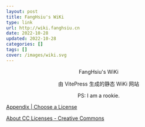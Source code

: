 ```yaml
---
layout: post
title: FangHsiu's WiKi
type: link
url: http://wiki.fanghsiu.cn
date: 2022-10-28 
updated: 2022-10-28
categories: []
tags: []
cover: /images/wiki.svg
---
```


<p style="text-align:center">FangHsiu's WiKi</p>
<p style="text-align:center">由 VitePress 生成的静态 WiKi 网站</p>
<p style="text-align:center">PS: I am a rookie.</p>

[Appendix | Choose a License](https://choosealicense.com/appendix/)

[About CC Licenses - Creative Commons](https://creativecommons.org/about/cclicenses/)
